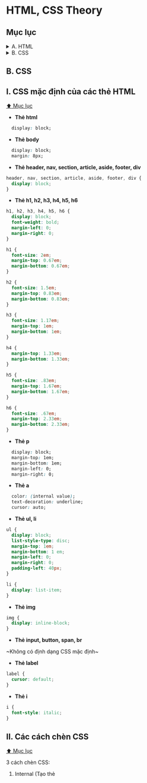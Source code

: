 # HTML, CSS Theory
## Mục lục

<details>
  <summary>A. HTML</summary>
  
</details>

<details>
  <summary>B. CSS</summary>

  - [I. CSS mặc định của các thẻ HTML](#i-css-mặc-định-của-các-thẻ-html)
  - [II. Các cách chèn CSS](#ii-các-cách-chèn-css)
  - [III. 
</details>

## B. CSS
## I. CSS mặc định của các thẻ HTML
[:arrow_up: Mục lục](#mục-lục)
- **Thẻ html**
```css
  display: block;
```

- **Thẻ body**
```css
  display: block;
  margin: 8px;
```

- **Thẻ header, nav, section, article, aside, footer, div**
```css
header, nav, section, article, aside, footer, div {
  display: block;
}
```

- **Thẻ h1, h2, h3, h4, h5, h6**
```css
h1, h2, h3, h4, h5, h6 {
  display: block;
  font-weight: bold;
  margin-left: 0;
  margin-right: 0;
}

h1 {
  font-size: 2em;
  margin-top: 0.67em;
  margin-bottom: 0.67em;
}

h2 {
  font-size: 1.5em;
  margin-top: 0.83em;
  margin-bottom: 0.83em;
}

h3 {
  font-size: 1.17em;
  margin-top: 1em;
  margin-bottom: 1em;
}

h4 {
  margin-top: 1.33em;
  margin-bottom: 1.33em;
}

h5 {
  font-size: .83em;
  margin-top: 1.67em;
  margin-bottom: 1.67em;
}

h6 {
  font-size: .67em;
  margin-top: 2.33em;
  margin-bottom: 2.33em;
}
```

- **Thẻ p**
```css
  display: block;
  margin-top: 1em;
  margin-bottom: 1em;
  margin-left: 0;
  margin-right: 0;
```

- **Thẻ a**
```css
  color: (internal value);
  text-decoration: underline;
  cursor: auto;
```

- **Thẻ ul, li**
```css
ul {
  display: block;
  list-style-type: disc;
  margin-top: 1em;
  margin-bottom: 1 em;
  margin-left: 0;
  margin-right: 0;
  padding-left: 40px;
}

li {
  display: list-item;
}
```

- **Thẻ img**
```css
img {
  display: inline-block;
}
```

- **Thẻ input, button, span, br**

~Không có định dạng CSS mặc định~

- **Thẻ label**
```css
label {
  cursor: default;
}
```

- **Thẻ i**
```css
i {
  font-style: italic;
}
```

## II. Các cách chèn CSS
[:arrow_up: Mục lục](#mục-lục)

3 cách chèn CSS:
1. Internal (Tạo thẻ <style>)
2. External (Sử dụng thẻ link tham chiếu đến file .css)
3. Inline (Tạo thuộc tính style trong thẻ HTML)

## III. CSS Selectors
[:arrow_up: Mục lục](#mục-lục)

| **Selector** | **Ví dụ** | **Mô tả** |
| :--- | :--- | :--- |
| `.class` | `.intro` |	Chọn tất cả các thẻ có class="intro" |
| `.class1.class2` | `.name1.name2` | Chọn tất cả các thẻ có cả name1 và name2 được đặt trong thuộc tính class của nó |
| `.class1 .class2` |	`.name1 .name2` |	Chọn tất cả các thẻ có class="name2" là con của một phần tử có class="name1" |
| `*` |	`*` |	Chọn tất cả các thẻ |
| `element` |	`h2` | Chọn tất cả các thẻ h2 |
| `element.class` |	`div.box`	| Chọn tất cả thẻ div có class="box"|
| `element, element` | `div, h2` | Chọn tất cả thẻ div và h2 |
| `element element` |	`div p`	| Chọn tất cả thẻ p trong thẻ div |
| `element > element` |	`div > p`	| Chọn tất cả thẻ p là con trực tiếp của thẻ div |
| `element + element` | `div + p`	| Chọn thẻ p đứng liền kề sau thẻ div |
| `element ~ element` |	`div ~ p`	| Chọn tất cả thẻ p đứng sau thẻ div |

## IV. CSS display
| Giá trị | Mô tả |
| :--- | :--- |
| [`block`](#1-display-block) | Hiển thị phần tử dưới dạng phần tử khối (như `<p>`). Nó bắt đầu trên một dòng mới và chiếm toàn bộ chiều rộng |
| `inline-block` | Hiển thị một phần tử dưới dạng bộ chứa khối cấp độ nội tuyến. Bản thân phần tử được định dạng là phần tử nội tuyến, nhưng bạn có thể áp dụng các giá trị chiều cao và chiều rộng |
| `flex` | Hiển thị một phần tử dưới dạng bộ chứa flex cấp khối |
| `inline-flex` | Hiển thị một phần tử dưới dạng bộ chứa flex cấp nội tuyến |
| `grid` | Hiển thị một phần tử dưới dạng bộ chứa lưới cấp khối |
| `inline-grid` | Hiển thị một phần tử dưới dạng bộ chứa lưới cấp độ nội tuyến |

Trang web tham khảo flexbox: https://codepen.io/enxaneta/full/adLPwv/

### 1. `display: block;`
[:arrow_up: Mục lục](#mục-lục)

### 2. `display: inline-block;`
[:arrow_up: Mục lục](#mục-lục)

### 3. `display: flex;`
[:arrow_up: Mục lục](#mục-lục)

### 4. `display: inline-flex;`
[:arrow_up: Mục lục](#mục-lục)

### 5. `display: grid;`
[:arrow_up: Mục lục](#mục-lục)

### 6. `display: inline-grid;`
[:arrow_up: Mục lục](#mục-lục)

## V. CSS position
[:arrow_up: Mục lục](#mục-lục)

![image](https://github.com/CUNGVANTHANG/Front-end/assets/96326479/e6d45506-ca6c-43fd-a36d-e131c02e1aa8)

### 1. `position: relative;`
[:arrow_up: Mục lục](#mục-lục)

### 2. `position: absolute;`
[:arrow_up: Mục lục](#mục-lục)

### 3. `postion: fixes;`
[:arrow_up: Mục lục](#mục-lục)


## VI. 
